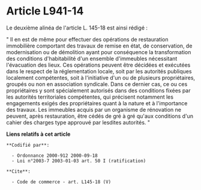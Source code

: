 # Article L941-14

Le deuxième alinéa de l'article L. 145-18 est ainsi rédigé : 

" Il en est de même pour effectuer des opérations de restauration immobilière comportant des travaux de remise en état, de
conservation, de modernisation ou de démolition ayant pour conséquence la transformation des conditions d'habitabilité d'un
ensemble d'immeubles nécessitant l'évacuation des lieux. Ces opérations peuvent être décidées et exécutées dans le respect de
la réglementation locale, soit par les autorités publiques localement compétentes, soit à l'initiative d'un ou de plusieurs
propriétaires, groupés ou non en association syndicale. Dans ce dernier cas, ce ou ces propriétaires y sont spécialement
autorisés dans des conditions fixées par les autorités territoriales compétentes, qui précisent notamment les engagements
exigés des propriétaires quant à la nature et à l'importance des travaux. Les immeubles acquis par un organisme de rénovation
ne peuvent, après restauration, être cédés de gré à gré qu'aux conditions d'un cahier des charges type approuvé par lesdites
autorités. "

**Liens relatifs à cet article**

	**Codifié par**:

	  - Ordonnance 2000-912 2000-09-18
	  - Loi n°2003-7 2003-01-03 art. 50 I (ratification)

	**Cite**:

	  - Code de commerce - art. L145-18 (V)
